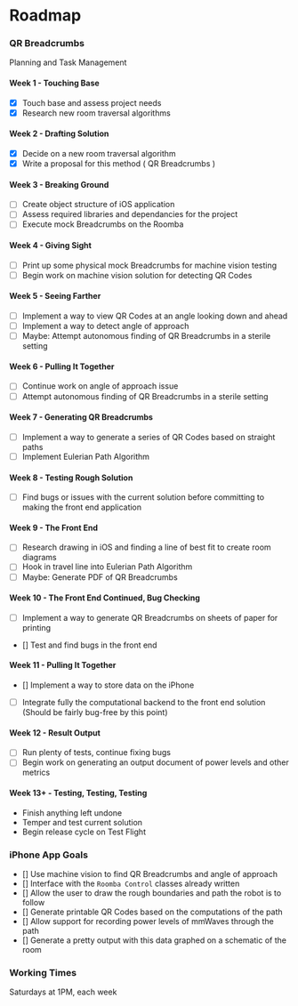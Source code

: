 # Roadmap

### QR Breadcrumbs

Planning and Task Management

#### Week 1 - Touching Base

- [x] Touch base and assess project needs
- [x] Research new room traversal algorithms

#### Week  2 - Drafting Solution

- [x] Decide on a new room traversal algorithm
- [x] Write a proposal for this method ( QR Breadcrumbs )

#### Week 3 - Breaking Ground

- [ ] Create object structure of iOS application 
- [ ] Assess required libraries and dependancies for the project
- [ ] Execute mock Breadcrumbs on the Roomba

#### Week 4 - Giving Sight

- [ ] Print up some physical mock Breadcrumbs for machine vision testing
- [ ] Begin work on machine vision solution for detecting QR Codes

#### Week 5 - Seeing Farther

- [ ] Implement a way to view QR Codes at an angle looking down and ahead 
- [ ] Implement a way to detect angle of approach
- [ ] Maybe: Attempt autonomous finding of QR Breadcrumbs in a sterile setting

#### Week 6 - Pulling It Together

- [ ] Continue work on angle of approach issue
- [ ] Attempt autonomous finding of QR Breadcrumbs in a sterile setting

#### Week 7 - Generating QR Breadcrumbs

- [ ] Implement a way to generate a series of QR Codes based on straight paths
- [ ] Implement Eulerian Path Algorithm

#### Week 8 - Testing Rough Solution

- [ ] Find bugs or issues with the current solution before committing to making the front end application

#### Week 9 - The Front End

- [ ] Research drawing in iOS and finding a line of best fit to create room diagrams
- [ ] Hook in travel line into Eulerian Path Algorithm
- [ ] Maybe: Generate PDF of QR Breadcrumbs

#### Week 10 - The Front End Continued,  Bug Checking

- [ ] Implement a way to generate QR Breadcrumbs on sheets of paper for printing
- [] Test and find bugs in the front end

#### Week 11 - Pulling It Together

- [] Implement a way to store data on the iPhone
- [ ] Integrate fully the computational backend to the front end solution (Should be fairly bug-free by this point)

#### Week 12 - Result Output

- [ ] Run plenty of tests, continue fixing bugs
- [ ] Begin work on generating an output document of power levels and other metrics

#### Week 13+ - Testing, Testing, Testing

* Finish anything left undone
* Temper and test current solution
* Begin release cycle on Test Flight

### iPhone App Goals

- [] Use machine vision to find QR Breadcrumbs and angle of approach
- [] Interface with the `Roomba Control` classes already written
- [] Allow the user to draw the rough boundaries and path the robot is to follow
- [] Generate printable QR Codes based on the computations of the path
- [] Allow support for recording power levels of mmWaves through the path
- [] Generate a pretty output with this data graphed on a schematic of the room

### Working Times
Saturdays at 1PM, each week
